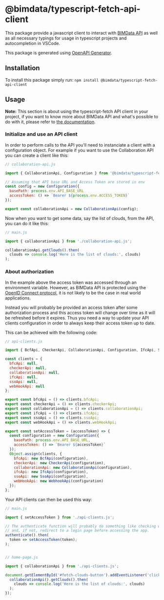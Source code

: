 # @bimdata/typescript-fetch-api-client

This package provide a javascript client to interact with [BIMData API](https://api.bimdata.io/doc#/) as well as
all necessary typings for usage in typescript projects and autocompletion in VSCode.

This package is generated using [OpenAPI Generator](https://openapi-generator.tech/).

## Installation

To install this package simply run: ```npm install @bimdata/typescript-fetch-api-client```

## Usage

**Note:** This section is about using the typescript-fetch API client in your project, if you want to know more about
BIMData API and what's possible to do with it, please refer to [the documentation](https://developers.bimdata.io/).

### Initialize and use an API client

In order to perform calls to the API you'll need to instanciate a client with a configuration object.
For example if you want to use the Collaboration API you can create a client like this:

```javascript
// collaboration-api.js

import { CollaborationApi, Configuration } from '@bimdata/typescript-fetch-api-client';

// Assuming that API base URL and Access Token are stored in env
const config = new Configuration({
  basePath: process.env.API_BASE_URL
  accessToken: () => `Bearer ${process.env.ACCESS_TOKEN}`
});

export const collaborationApi = new CollaborationApi(config);
```

Now when you want to get some data, say the list of clouds, from the API, you can do it like this:

```javascript
// main.js

import { collaborationApi } from './collaboration-api.js';

collaborationApi.getClouds().then(
  clouds => console.log('Here is the list of clouds:', clouds)
);
```

### About authorization

In the example above the access token was accessed through an environment variable.
However, as BIMData API is protected using the [OpenID Connect protocol](https://openid.net/connect/),
it is not likely to be the case in real world applications.

Instead you will probably be provided an access token after some authorization process
and this access token will change over time as it will be refreshed before it expires.
Thus you need a way to update your API clients configuration in order to always keep
their access token up to date.

This can be achieved with the following code:

```javascript
// api-clients.js

import { BcfApi, CheckerApi, CollaborationApi, Configuration, IfcApi, SsoApi, WebhookApi } from '@bimdata/typescript-fetch-api-client';

const clients = {
  bfcApi: null,
  checkerApi: null,
  collaborationApi: null,
  ifcApi: null,
  ssoApi: null,
  webHookApi: null
};

export const bfcApi = () => clients.bfcApi;
export const checkerApi = () => clients.checkerApi;
export const collaborationApi = () => clients.collaborationApi;
export const ifcApi = () => clients.ifcApi;
export const ssoApi = () => clients.ssoApi;
export const webHookApi = () => clients.webHookApi;

export const setAccessToken = (accessToken) => {
  const configuration = new Configuration({
    basePath: process.env.API_BASE_URL,
    accessToken: () => `Bearer ${accessToken}`
  });
  Object.assign(clients, {
    bfcApi: new BcfApi(configuration),
    checkerApi: new CheckerApi(configuration),
    collaborationApi: new CollaborationApi(configuration),
    ifcApi: new IfcApi(configuration),
    ssoApi: new SsoApi(configuration),
    webHookApi: new WebhookApi(configuration)
  });
};
```

Your API clients can then be used this way:

```javascript
// main.js

import { setAccessToken } from './api-clients.js';

// The authenticate function will probably do something like checking whether the user is authenticated
// and, if not, redirect to a login page before accessing the app.
authenticate().then(
  token => setAccessToken(token);
);


// home-page.js

import { collaborationApi } from './api-clients.js';

document.getElementById('#fetch-clouds-button').addEventListener('click', () => {
  collaborationApi().getClouds().then(
    clouds => console.log('Here is the list of clouds:', clouds)
  );
});
```
